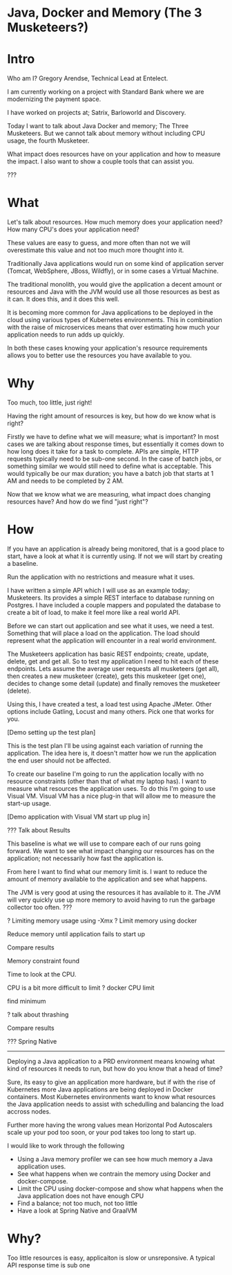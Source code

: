 Java, Docker and Memory (The 3 Musketeers?)
===========================================

# Intro

Who am I? Gregory Arendse, Technical Lead at Entelect.

I am currently working on a project with Standard Bank where we are modernizing the payment space.

I have worked on projects at; Satrix, Barloworld and Discovery.

Today I want to talk about Java Docker and memory; The Three Musketeers. But we cannot talk about memory without
including CPU usage, the fourth Musketeer.

What impact does resources have on your application and how to measure the impact. I also want to show a couple tools
that can assist you.

???

# What

Let's talk about resources. How much memory does your application need? How many CPU's does your application need?

These values are easy to guess, and more often than not we will overestimate this value and not too much more thought
into it.

Traditionally Java applications would run on some kind of application server (Tomcat, WebSphere, JBoss, Wildfly), or in
some cases a Virtual Machine.

The traditional monolith, you would give the application a decent amount or resources and Java with the JVM would use
all those resources as best as it can. It does this, and it does this well.

It is becoming more common for Java applications to be deployed in the cloud using various types of Kubernetes
environments. This in combination with the raise of microservices means that over estimating how much your application
needs to run adds up quickly.

In both these cases knowing your application's resource requirements allows you to better use the resources you have
available to you.

# Why

Too much, too little, just right!

Having the right amount of resources is key, but how do we know what is right?

Firstly we have to define what we will measure; what is important? In most cases we are talking about response times,
but essentially it comes down to how long does it take for a task to complete. APIs are simple, HTTP requests typically
need to be sub-one second. In the case of batch jobs, or something similar we would still need to define what is
acceptable. This would typically be our max duration; you have a batch job that starts at 1 AM and needs to be completed
by 2 AM.

Now that we know what we are measuring, what impact does changing resources have? And how do we find "just right"?

# How

If you have an application is already being monitored, that is a good place to start, have a look at what it is
currently using. If not we will start by creating a baseline.

Run the application with no restrictions and measure what it uses.

I have written a simple API which I will use as an example today; Musketeers. Its provides a simple REST interface to
database running on Postgres. I have included a couple mappers and populated the database to create a bit of load, to
make it feel more like a real world API.

Before we can start out application and see what it uses, we need a test. Something that will place a load on the
application. The load should represent what the application will encounter in a real world environment.

The Musketeers application has basic REST endpoints; create, update, delete, get and get all. So to test my application
I need to hit each of these endpoints. Lets assume the average user requests all musketeers (get all), then creates a
new musketeer (create), gets this musketeer (get one), decides to change some detail (update) and finally removes the
musketeer (delete).

Using this, I have created a test, a load test using Apache JMeter. Other options include Gatling, Locust and many
others. Pick one that works for you.

[Demo setting up the test plan]

This is the test plan I'll be using against each variation of running the application. The idea here is, it doesn't
matter how we run the application the end user should not be affected.

To create our baseline I'm going to run the application locally with no resource constraints (other than that of what my
laptop has). I want to measure what resources the application uses. To do this I'm going to use Visual VM. Visual VM has
a nice plug-in that will allow me to measure the start-up usage.

[Demo application with Visual VM start up plug in]

??? Talk about Results

This baseline is what we will use to compare each of our runs going forward. We want to see what impact changing our
resources has on the application; not necessarily how fast the application is.

From here I want to find what our memory limit is. I want to reduce the amount of memory available to the application
and see what happens.

The JVM is very good at using the resources it has available to it. The JVM will very quickly use up more memory to
avoid having to run the garbage collector too often. ???

? Limiting memory usage using -Xmx
? Limit memory using docker

Reduce memory until application fails to start up

Compare results

Memory constraint found

Time to look at the CPU.

CPU is a bit more difficult to limit
? docker CPU limit

find minimum

? talk about thrashing

Compare results

??? Spring Native

---

Deploying a Java application to a PRD environment means knowing what kind of resources it needs to run, but how do you
know that a head of time?

Sure, its easy to give an application more hardware, but if with the rise of Kubernetes more Java applications are being
deployed in Docker containers. Most Kubernetes environments want to know what resources the Java application needs to
assist with schedulling and balancing the load accross nodes.

Further more having the wrong values mean Horizontal Pod Autoscalers scale up your pod too soon, or your pod takes too
long to start up.

I would like to work through the following

- Using a Java memory profiler we can see how much memory a Java application uses.
- See what happens when we contrain the memory using Docker and docker-compose.
- Limit the CPU using docker-compose and show what happens when the Java application does not have enough CPU
- Find a balance; not too much, not too little
- Have a look at Spring Native and GraalVM

# Why?

Too little resources is easy, applicaiton is slow or unsreponsive. A typical API response time is sub one
